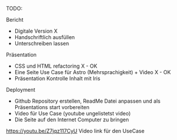 TODO:

Bericht
 - Digitale Version           X        
 - Handschriftlich ausfüllen
 - Unterschreiben lassen

Präsentation
 - CSS und HTML refactoring X - OK
 - Eine Seite Use Case für Astro (Mehrsprachigkeit) + Video X - OK
 - Präsentation Kontrolle Inhalt mit Iris
 
Deployment
 - Github Repository erstellen, ReadMe Datei anpassen und als Präsentations start vorbereiten
 - Video für Use Case (youtube ungelistetst video)
 - Die Seite auf den Internet Computer zu bringen
 


https://youtu.be/Z7jqz117CyU
Video link für den UseCase